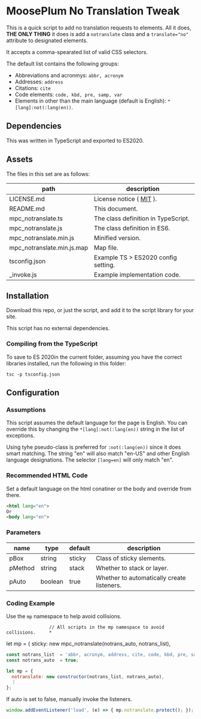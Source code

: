 # MoosePlum No Translation Tweak

This is a quick script to add no translation requests to elements. All it does, **THE ONLY THING** it does is add a `notranslate` class and a `translate="no"` attribute to designated elements.

It accepts a comma-spearated list of valid CSS selectors.

The default list contains the following groups:

* Abbreviations and acronmys: `abbr, acronym`
* Addresses: `address`
* Citations: `cite`
* Code elements: `code, kbd, pre, samp, var`
* Elements in other than the main language (default is English): `*[lang]:not(:lang(en))`.

## Dependencies

This was written in TypeScript and exported to ES2020.

## Assets

The files in this set are as follows:

| path                       | description                                        |
| -------------------------- | -------------------------------------------------- |
| LICENSE.md                 | License notice ( [MIT](https://mit-license.org) ). |
| README.md                  | This document.                                     |
| mpc_notranslate.ts         | The class definition in TypeScript.                |
| mpc_notranslate.js         | The class definition in ES6.                       |
| mpc_notranslate.min.js     | Minified version.                                  |
| mpc_notranslate.min.js.map | Map file.                                          |
| tsconfig.json              | Example TS > ES2020 config setting.                |
| _invoke.js                 | Example implementation code.                       |

## Installation

Download this repo, or just the script, and add it to the script library for your site.

This script has no external dependencies.

### Compiling from the TypeScript

To save to ES 2020in the current folder, assuming you have the correct libraries installed, run the following in this folder:

`tsc -p tsconfig.json`

## Configuration

### Assumptions

This script assumes the default language for the page is English. You can override this by changing the `*[lang]:not(:lang(en))` string in the list of exceptions.

Using tyhe pseudo-class is preferred for `:not(:lang(en))` since it does smart matching. The string "en" will also match "en-US" and other English language designations. The selector `[lang=en]` will only match "en".

### Recommended HTML Code

Set a default language on the html conatiner or the body and override from there.

```html
<html lang="en">
Or
<body lang="en">
```

### Parameters

| name        | type        | default     | description
| ----------  | ----------  | ----------  | ----------
| pBox        | string      | sticky      | Class of sticky slements.
| pMethod     | string      | stack       | Whether to stack or layer.
| pAuto       | boolean     | true        | Whether to automatically create listeners.

### Coding Example

Use the `mp` namespace to help avoid collisions.

                    // All scripts in the mp namespace to avoid collisions.     *
 let mp = {
  sticky: new mpc_notranslate(notrans_auto, notrans_list),

```js
const notrans_list  = 'abbr, acronym, address, cite, code, kbd, pre, samp, var, *[lang]:not(:lang(en))';
const notrans_auto  = true;

let mp = {
  notranslate: new constructor(notrans_list, notrans_auto),
  ⋮
};
```

If auto is set to false, manually invoke the listeners.

```js
window.addEventListener('load', (e) => { mp.notranslate.protect(); });
```
